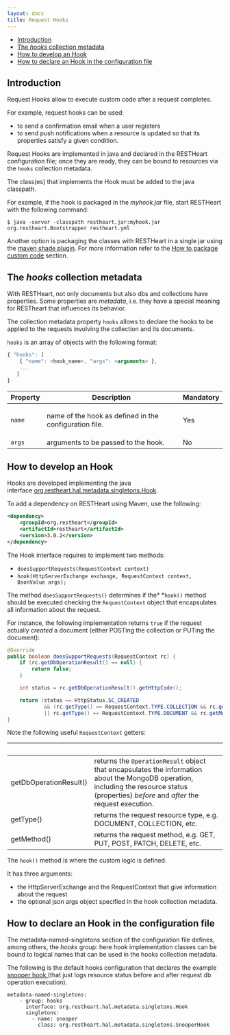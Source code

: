 ```yaml
---
layout: docs
title: Request Hooks
---
```


* [Introduction](#introduction)
* [The <em>hooks</em> collection metadata](#the-hooks-collection-metadata)
* [How to develop an Hook](#how-to-develop-an-hook)
* [How to declare an Hook in the configuration file](#how-to-declare-an-hook-in-the-configuration-file)

## Introduction

Request Hooks allow to execute custom code after a request completes.

For example, request hooks can be used:

-   to send a confirmation email when a user registers 
-   to send push notifications when a resource is updated so that its
    properties satisfy a given condition.

Request Hooks are implemented in java and declared in the RESTHeart
configuration file; once they are ready, they can be bound to resources
via the `hooks` collection metadata.

The class(es) that implements the Hook must be added to the java
classpath.

For example, if the hook is packaged in the *myhook.jar* file, start
RESTHeart with the following command:

    $ java -server -classpath restheart.jar:myhook.jar org.restheart.Bootstrapper restheart.yml

Another option is packaging the classes with RESTHeart in a single jar
using the [maven shade
plugin](https://maven.apache.org/plugins/maven-shade-plugin/). For more
information refer to the [How to package custom
code](How_to_package_custom_code) section.

## The *hooks* collection metadata

With RESTHeart, not only documents but also dbs and collections have
properties. Some properties are *metadata*, i.e. they have a special
meaning for RESTheart that influences its behavior.

The collection metadata property `hooks` allows to declare the hooks to
be applied to the requests involving the collection and its documents.

`hooks` is an array of objects with the following format:

``` js
{ "hooks": [ 
    { "name": <hook_name>, "args": <arguments> }, 
    ...
   ]
}
```

<table>
<thead>
<tr class="header">
<th><div>
Property
</div></th>
<th><div>
Description
</div></th>
<th><div>
Mandatory
</div></th>
</tr>
</thead>
<tbody>
<tr class="odd">
<td><code>name</code></td>
<td><p>name of the hook as defined in the configuration file.</p></td>
<td>Yes</td>
</tr>
<tr class="even">
<td><code>args</code></td>
<td>arguments to be passed to the hook.</td>
<td>No</td>
</tr>
</tbody>
</table>

## How to develop an Hook

Hooks are developed implementing the java
interface [org.restheart.hal.metadata.singletons.Hook](https://github.com/SoftInstigate/restheart/blob/master/src/main/java/org/restheart/hal/metadata/singletons/Hook.java).

To add a dependency on RESTHeart using Maven, use the following:

``` xml
<dependency>
    <groupId>org.restheart</groupId>
    <artifactId>restheart</artifactId>
    <version>3.0.2</version>
</dependency>
```

The Hook interface requires to implement two methods:

-   `doesSupportRequests(RequestContext context)`
-   `hook(HttpServerExchange exchange, RequestContext context, BsonValue args);`

The method `doesSupportRequests()` determines if the* *`hook()` method
should be executed checking the `RequestContext` object that
encapsulates all information about the request.

For instance, the following implementation returns `true` if the request
actually *created* a document (either POSTing the collection or PUTing
the document):

``` java
@Override
public boolean doesSupportRequests(RequestContext rc) {
    if (rc.getDbOperationResult() == null) {
        return false;
    }

    int status = rc.getDbOperationResult().getHttpCode();

    return (status == HttpStatus.SC_CREATED
            && (rc.getType() == RequestContext.TYPE.COLLECTION && rc.getMethod() == POST
            || rc.getType() == RequestContext.TYPE.DOCUMENT && rc.getMethod() == PUT));
}
```

Note the following useful `RequestContext` getters:

<table>
<thead>
<tr class="header">
<th><br />
</th>
<th><br />
</th>
</tr>
</thead>
<tbody>
<tr class="odd">
<td>getDbOperationResult()</td>
<td>returns the <code>OperationResult</code> object that encapsulates the information about the MongoDB operation, including the resource status (properties) <em>before</em> and <em>after</em> the request execution.</td>
</tr>
<tr class="even">
<td>getType()</td>
<td>returns the request resource type, e.g. DOCUMENT, COLLECTION, etc.</td>
</tr>
<tr class="odd">
<td>getMethod()</td>
<td>returns the request method, e.g. GET, PUT, POST, PATCH, DELETE, etc.</td>
</tr>
</tbody>
</table>

The `hook()` method is where the custom logic is defined.

It has three arguments:

-   the HttpServerExchange and the RequestContext that give information
    about the request
-   the optional json args object specified in the hook collection
    metadata.

## How to declare an Hook in the configuration file

The metadata-named-singletons section of the configuration file defines,
among others, the *hooks* group: here hook implementation classes can be
bound to logical names that can be used in the hooks collection
metadata.

The following is the default hooks configuration that declares the
example [snooper
hook ](https://github.com/SoftInstigate/restheart/blob/master/src/main/java/org/restheart/metadata/hooks/SnooperHook.java)(that
just logs resource status before and after request db operation
execution).

``` text
metadata-named-singletons:
    - group: hooks
      interface: org.restheart.hal.metadata.singletons.Hook
      singletons:
        - name: snooper
          class: org.restheart.hal.metadata.singletons.SnooperHook
```
